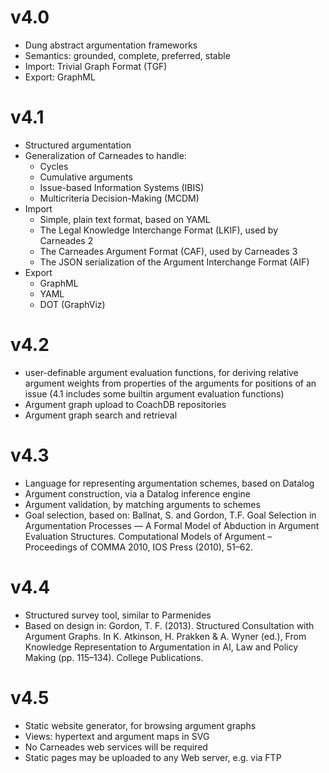 
# v4.0

- Dung abstract argumentation frameworks
- Semantics: grounded, complete, preferred, stable
- Import: Trivial Graph Format (TGF)
- Export: GraphML

# v4.1

- Structured argumentation
- Generalization of Carneades to handle:
    * Cycles
    * Cumulative arguments
    * Issue-based Information Systems (IBIS)
    * Multicriteria Decision-Making (MCDM)
- Import
    * Simple, plain text format, based on YAML
    * The Legal Knowledge Interchange Format (LKIF), used by Carneades 2
    * The Carneades Argument Format (CAF), used by Carneades 3
    * The JSON serialization of the Argument Interchange Format (AIF)
- Export
    * GraphML
    * YAML
    * DOT (GraphViz)

# v4.2

- user-definable argument evaluation functions, for deriving relative argument weights from properties of the   arguments for positions of an issue (4.1 includes some builtin argument evaluation functions)
- Argument graph upload to CoachDB repositories
- Argument graph search and retrieval

# v4.3

- Language for representing argumentation schemes, based on Datalog
- Argument construction, via a Datalog inference engine
- Argument validation, by matching arguments to schemes
- Goal selection, based on: Ballnat, S. and Gordon, T.F. Goal Selection in Argumentation Processes — A Formal Model of Abduction in Argument Evaluation Structures. Computational Models of Argument – Proceedings of COMMA 2010, IOS Press (2010), 51–62.

# v4.4

- Structured survey tool, similar to Parmenides
- Based on design in: Gordon, T. F. (2013). Structured Consultation
  with Argument Graphs. In K. Atkinson, H. Prakken & A. Wyner (ed.),
  From Knowledge Representation to Argumentation in AI, Law and Policy
  Making (pp. 115–134). College Publications.

# v4.5

- Static website generator, for browsing argument graphs
- Views: hypertext and argument maps in SVG
- No Carneades web services will be required
- Static pages may be uploaded to any Web server, e.g. via FTP





